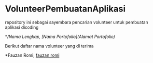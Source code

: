# VolunteerPembuatanAplikasi
repository ini sebagai sayembara pencarian volunteer untuk pembuatan aplikasi dicoding

**/*Nama Lengkap, [Nama Portofolio](Alamat Portofolio)**

Berikut daftar nama volunteer yang di terima

*Fauzan Romi, [fauzan.romi](http://zan.or.id)
